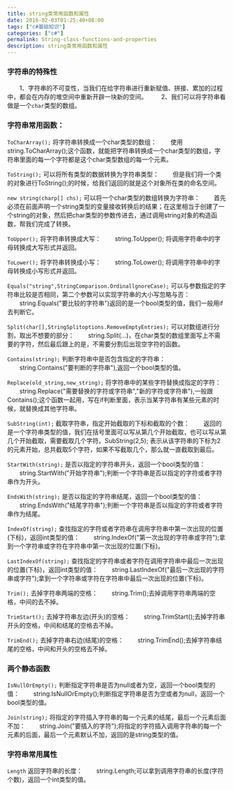 ```yaml
---
title: string类常用函数和属性
date: 2016-02-03T01:25:40+08:00
tags: ["c#基础知识"]
categories: ["c#"]
permalink: String-class-functions-and-properties
description: string类常用函数和属性
---
```

### 字符串的特殊性
　　1、字符串的不可变性，当我们在给字符串进行重新赋值、拼接、累加的过程中，都会在内存的堆空间中重新开辟一块新的空间。
　　2、我们可以将字符串看做是一个`char`类型的数组。

### 字符串常用函数：

`ToCharArray();` 将字符串转换成一个char类型的数组： <!--more-->
　　使用string.ToCharArray();这个函数，就能把字符串转换成一个char类型的数组，字符串里面的每一个字符都是这个char类型数组的每一个元素。

`ToString();` 可以将所有类型的数据转换为字符串类型：
　　但是我们将一个类的对象进行ToString();的时候，给我们返回的就是这个对象所在类的命名空间。

`new string(charp[] chs);` 可以将一个char类型的数组转换为字符串：
　　首先必须在前面声明一个string类型的变量接收转换后的结果；在这里相当于创建了一个string的对象，然后把char类型的参数传进去，通过调用string对象的构造函数，帮我们完成了转换。

`ToUpper();` 将字符串转换成大写：
　　string.ToUpper(); 将调用字符串中的字母转换成大写形式并返回。

`ToLower();` 将字符串转换成小写：
　　string.ToLower(); 将调用字符串中的字母转换成小写形式并返回。

`Equals("string",StringComparison.OrdinallgnoreCase);` 可以与参数指定的字符串比较是否相同，第二个参数可以实现字符串的大小写忽略与否：
　　string.Equals("要比较的字符串")返回的是一个bool类型的值，我们一般用if去判断它。

`Split(char[],StringSplitoptions.RemoveEmptyEntries);` 可以对数组进行分割，取出不想要的部分：
　　string.Split(...)，在char类型的数组里面写上不需要的字符，然后最后跟上的是，不需要分割后出现空字符的函数。

`Contains(string);` 判断字符串中是否包含指定的字符串：
　　string.Contains("要判断的字符串"),返回一个bool类型的值。

`Replace(old_string,new_string);` 将字符串中的某些字符替换成指定的字符：
　　string.Replace("需要替换的字符或字符串","新的字符或字符串"),一般跟Contains();这个函数一起用，写在if判断里面，表示当某字符串有某些元素的时候，就替换成其他字符串。　

`SubString(int);` 截取字符串，指定开始截取的下标和截取的个数：
　　返回的是一个字符串类型的值，我们在括号里面可以写从第几个开始截取，也可以写从第几个开始截取，需要截取几个字符。SubString(2,5);   表示从该字符串的下标为2的元素开始，总共截取5个字符，如果不写截取几个，那么就一直截取到最后。

`StartWith(string);` 是否以指定的字符串开头，返回一个bool类型的值：
　　string.StartWith("开始字符串");判断一个字符串是否以指定的字符或者字符串作为开头。

`EndsWith(string);` 是否以指定的字符串结尾，返回一个bool类型的值：
　　string.EndsWith("结尾字符串");判断一个字符串是否以指定的字符或者字符串作为结尾。

`IndexOf(string);` 查找指定的字符或者字符串在调用字符串中第一次出现的位置(下标)，返回int类型的值：
　　string.IndexOf("第一次出现的字符串或字符");拿到一个字符串或字符在字符串中第一次出现的位置(下标)。

`LastIndexOf(string);` 查找指定的字符串或者字符在调用字符串中最后一次出现的位置(下标)，返回int类型的值：
　　string.LastIndexOf("最后一次出现的字符串或字符");拿到一个字符串或字符在字符串中最后一次出现的位置(下标)。

`Trim();` 去掉字符串两端的空格：
　　string.Trim();去掉调用字符串两端的空格，中间的去不掉。

`TrimStart();` 去掉字符串左边(开头)的空格：
　　string.TrimStart();去掉字符串开头的空格，中间和结尾的空格去不掉。

`TrimEnd();` 去掉字符串右边(结尾)的空格：
　　string.TrimEnd();去掉字符串结尾的空格，中间和开头的空格去不掉。

### 两个静态函数

`IsNullOrEmpty();` 判断指定字符串是否为null或者为空，返回一个bool类型的值：
　　string.IsNullOrEmpty();判断指定字符串是否为空或者为null，返回一个bool类型的值。

`Join(string);` 将指定的字符插入字符串的每一个元素的结尾，最后一个元素后面不加：
　　string.Join("要插入的字符");将指定的字符插入调用字符串的每一个元素的后面，最后一个元素默认不加，返回的是string类型的值。

### 字符串常用属性

`Length` 返回字符串的长度：
　　string.Length;可以拿到调用字符串的长度(字符个数)，返回一个int类型的值。
